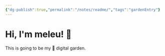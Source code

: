 ```yaml
---
{"dg-publish":true,"permalink":"/notes/readme/","tags":"gardenEntry"}
---
```


# Hi, I'm meleu! 👋

This is going to be my 🌱 digital garden.
